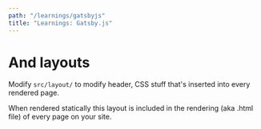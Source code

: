 ```yaml
---
path: "/learnings/gatsbyjs"
title: "Learnings: Gatsby.js"
---
```


# And layouts

Modify `src/layout/` to modify header, CSS stuff that's inserted into every rendered page.

When rendered statically this layout is included in the rendering (aka .html file) of every page on your site.

